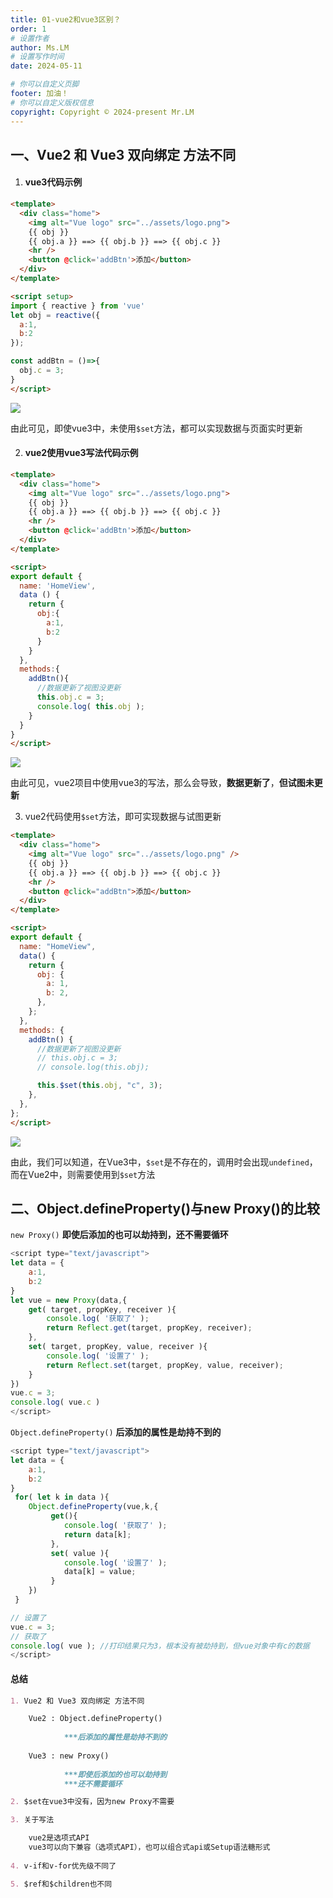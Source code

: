 ```yaml
---
title: 01-vue2和vue3区别？
order: 1
# 设置作者
author: Ms.LM
# 设置写作时间
date: 2024-05-11

# 你可以自定义页脚
footer: 加油！
# 你可以自定义版权信息
copyright: Copyright © 2024-present Mr.LM
---
```


##  一、Vue2 和 Vue3 双向绑定 方法不同

1. #### vue3代码示例

```html
<template>
  <div class="home">
    <img alt="Vue logo" src="../assets/logo.png">
    {{ obj }}
    {{ obj.a }} ==> {{ obj.b }} ==> {{ obj.c }}
    <hr />
    <button @click='addBtn'>添加</button>
  </div>
</template>

<script setup>
import { reactive } from 'vue'
let obj = reactive({
  a:1,
  b:2
});

const addBtn = ()=>{
  obj.c = 3;
}
</script>

```

![](https://mengblog-1305308047.cos.ap-guangzhou.myqcloud.com/202405111503166.gif)

由此可见，即使vue3中，未使用`$set`方法，都可以实现数据与页面实时更新

2. #### vue2使用vue3写法代码示例

```html
<template>
  <div class="home">
    <img alt="Vue logo" src="../assets/logo.png">
    {{ obj }}
    {{ obj.a }} ==> {{ obj.b }} ==> {{ obj.c }}
    <hr />
    <button @click='addBtn'>添加</button>
  </div>
</template>

<script>
export default {
  name: 'HomeView',
  data () {
    return {
      obj:{
        a:1,
        b:2
      }
    }
  },
  methods:{
    addBtn(){
      //数据更新了视图没更新
      this.obj.c = 3;
      console.log( this.obj );
    }
  }
}
</script>

```

![](https://mengblog-1305308047.cos.ap-guangzhou.myqcloud.com/202405111511760.gif)

由此可见，vue2项目中使用vue3的写法，那么会导致，**数据更新了**，**但试图未更新**

3. vue2代码使用`$set`方法，即可实现数据与试图更新

```html
<template>
  <div class="home">
    <img alt="Vue logo" src="../assets/logo.png" />
    {{ obj }}
    {{ obj.a }} ==> {{ obj.b }} ==> {{ obj.c }}
    <hr />
    <button @click="addBtn">添加</button>
  </div>
</template>

<script>
export default {
  name: "HomeView",
  data() {
    return {
      obj: {
        a: 1,
        b: 2,
      },
    };
  },
  methods: {
    addBtn() {
      //数据更新了视图没更新
      // this.obj.c = 3;
      // console.log(this.obj);

      this.$set(this.obj, "c", 3);
    },
  },
};
</script>

```

![](https://mengblog-1305308047.cos.ap-guangzhou.myqcloud.com/202405111511051.gif)

由此，我们可以知道，在Vue3中，`$set`是不存在的，调用时会出现`undefined`，而在Vue2中，则需要使用到`$set`方法

##  二、Object.defineProperty()与new Proxy()的比较

`new Proxy()`	**即使后添加的也可以劫持到，还不需要循环**

```js
<script type="text/javascript">
let data = {
	a:1,
	b:2
}
let vue = new Proxy(data,{
	get( target, propKey, receiver ){
		console.log( '获取了' );
		return Reflect.get(target, propKey, receiver);
	},
	set( target, propKey, value, receiver ){
		console.log( '设置了' );
		return Reflect.set(target, propKey, value, receiver);
	}
})
vue.c = 3;
console.log( vue.c )
</script>
```



`Object.defineProperty()`	**后添加的属性是劫持不到的**

```js
<script type="text/javascript">
let data = {
	a:1,
	b:2
}
 for( let k in data ){
 	Object.defineProperty(vue,k,{
		 get(){
		 	console.log( '获取了' );
		 	return data[k];
		 },
		 set( value ){
		 	console.log( '设置了' );
		 	data[k] = value;
		 }
 	})
 }

// 设置了
vue.c = 3;
// 获取了
console.log( vue ); //打印结果只为3，根本没有被劫持到，但vue对象中有c的数据
</script>
```

#### 总结

```markdown
1. Vue2 和 Vue3 双向绑定 方法不同

	Vue2 : Object.defineProperty()
			
			***后添加的属性是劫持不到的
		
	Vue3 : new Proxy()
	
			***即使后添加的也可以劫持到
			***还不需要循环

2. $set在vue3中没有，因为new Proxy不需要

3. 关于写法

	vue2是选项式API
	vue3可以向下兼容（选项式API），也可以组合式api或Setup语法糖形式
	
4. v-if和v-for优先级不同了

5. $ref和$children也不同
```
